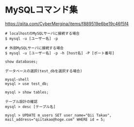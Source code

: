 # MySQLコマンド集
https://qiita.com/CyberMergina/items/f889519e6be19c46f5f4
```
# localhostのMySQLサーバに接続する場合
$ mysql -u [ユーザー名] -p

# 外部MySQLサーバに接続する場合
$ mysql -u [ユーザー名] -p -h [host名] -P [ポート番号]
```
```
show databases;

データベースの選択(test_dbを選択する場合)

mysql-shell
mysql > use test_db;

mysql > show tables;

テーブル設計の確認
mysql > desc [テーブル名]

mysql > UPDATE m_users SET user_name="Qii Takao", mail_address="qiitakao@hoge.com" WHERE id = 5;

```
